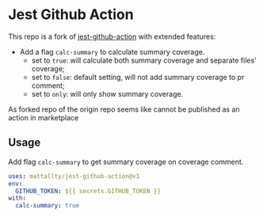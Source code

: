 # Jest Github Action

This repo is a fork of [jest-github-action](https://github.com/mattallty/jest-github-action) with extended features:

- Add a flag `calc-summary` to calculate summary coverage.
  - set to `true`: will calculate both summary coverage and separate files' coverage;
  - set to `false`: default setting, will not add summary coverage to pr comment;
  - set to `only`: will only show summary coverage.


As forked repo of the origin repo seems like cannot be published as an action in marketplace

## Usage

Add flag `calc-summary` to get summary coverage on coverage comment.

```yaml
uses: mattallty/jest-github-action@v1
env:
  GITHUB_TOKEN: ${{ secrets.GITHUB_TOKEN }}
with:
  calc-summary: true
```
